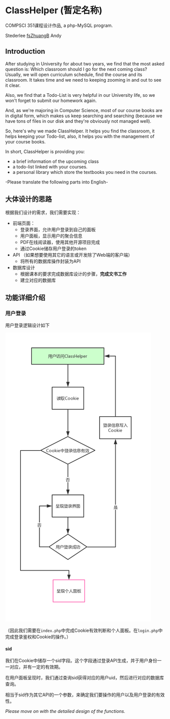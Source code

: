 # ClassHelper (暂定名称)

COMPSCI 351课程设计作品, a php-MySQL program.

Stederlee [fsZhuangB](https://github.com/fsZhuangB) Andy



## Introduction

After studying in University for about two years, we find that the most asked question is:  Which classroom should I go for the next coming class? Usually, we will open curriculum schedule, find the course and its classroom. It takes time and we need to keeping zooming in and out to see it clear. 

Also, we find that a Todo-List is very helpful in our University life, so we won't forget to submit our homework again.

And, as we're majoring in Computer Science, most of our course books are in digital form, which makes us keep searching and searching (because we have tons of files in our disk and they're obviously not managed well).

So, here's why we made ClassHelper. It helps you find the classroom, it helps keeping your Todo-list, also, it helps you with the management of your course books.

In short, ClassHelper is providing you:

- a brief information of the upcoming class
- a todo-list linked with your courses.
- a personal library which store the textbooks you need in the courses.



-Please translate the following parts into English-

## 大体设计的思路

根据我们设计的需求，我们需要实现：

- 前端页面：
  - 登录界面，允许用户登录到自己的面板
  - 用户面板，显示用户的聚合信息
  - PDF在线阅读器，使用其他开源项目完成
  - 通过Cookie储存用户登录的token
- API （如果想要使用其它的语言或开发除了Web端的客户端）
  - 将所有的数据库操作封装为API
- 数据库设计
  - 根据课本的要求完成数据库设计的步骤，**完成文书工作**
  - 建立对应的数据库

## 功能详细介绍

### 用户登录

用户登录逻辑设计如下

![](login.png)

（因此我们需要在`index.php`中完成Cookie有效判断和个人面板。在`login.php`中完成登录鉴权和Cookie的操作。）

#### sid 

我们在Cookie中储存一个sid字段。这个字段通过登录API生成，并于用户身份一一对应，并有一定的有效期。

在用户面板呈现时，我们通过查询sid获得对应的用户uid，然后进行对应的数据库查询。

相当于sid作为其它API的一个参数，来确定我们要操作的用户以及用户登录的有效性。


*Please move on with the detailed design of the functions.*

